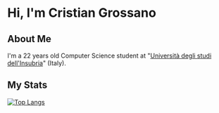 # Hi, I'm Cristian Grossano

## About Me
I'm a 22 years old Computer Science student at "[Università degli studi dell'Insubria](https://www.uninsubria.it/)" (Italy).


## My Stats
[![Top Langs](https://github-readme-stats.vercel.app/api/top-langs/?username=cristiangrossano&layout=compact&langs_count=8&theme=radical)](https://github.com/anuraghazra/github-readme-stats)
